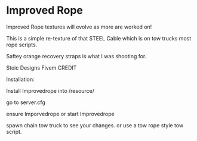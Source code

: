 # Improved Rope
Improved Rope textures will evolve as more are worked on!



This is a simple re-texture of that STEEL Cable which is on tow trucks most rope scripts.

Saftey orange recovery straps is what I was shooting for.



Stoic Designs Fivem CREDIT





Installation:



Install Improvedrope into /resource/



go to server.cfg


ensure Imporvedrope
or
start Improvedrope

spawn chain tow truck to see your changes.
or use a tow rope style tow script.
